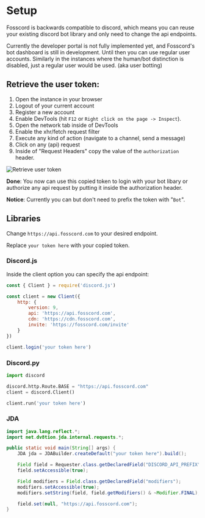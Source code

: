 # Setup

Fosscord is backwards compatible to discord, which means you can reuse your existing discord bot library and only need to change the api endpoints.

Currently the developer portal is not fully implemented yet, and Fosscord's bot dashboard is still in development. Until then you can use regular user accounts. Similarly in the instances where the human/bot distinction is disabled, just a regular user would be used. (aka user botting)

## Retrieve the user token:

1. Open the instance in your browser
2. Logout of your current account
3. Register a new account
4. Enable DevTools (hit `F12` or `Right click on the page -> Inspect`).
5. Open the network tab inside of DevTools
6. Enable the xhr/fetch request filter
7. Execute any kind of action (navigate to a channel, send a message)
8. Click on any (api) request
9. Inside of "Request Headers" copy the value of the `authorization` header.

![Retrieve user token](https://user-images.githubusercontent.com/34555296/136654084-73c2c2a2-0a54-46f3-b10d-ff20cd64c656.jpg)

**Done**: You now can use this copied token to login with your bot libary or authorize any api request by putting it inside the authorization header.

**Notice**: Currently you can but don't need to prefix the token with "`Bot`".

## Libraries

Change `https://api.fosscord.com` to your desired endpoint.

Replace `your token here` with your copied token.

### Discord.js

Inside the client option you can specify the api endpoint:

```js
const { Client } = require('discord.js')

const client = new Client({
    http: {
        version: 9,
        api: 'https://api.fosscord.com',
        cdn: 'https://cdn.fosscord.com',
        invite: 'https://fosscord.com/invite'
    }
})

client.login('your token here')
```

### Discord.py

```py
import discord

discord.http.Route.BASE = "https://api.fosscord.com"
client = discord.Client()

client.run('your token here')
```

### JDA

```java
import java.lang.reflect.*;
import net.dv8tion.jda.internal.requests.*;

public static void main(String[] args) {
	JDA jda = JDABuilder.createDefault("your token here").build();

	Field field = Requester.class.getDeclaredField("DISCORD_API_PREFIX")
	field.setAccessible(true);

	Field modifiers = Field.class.getDeclaredField("modifiers");
	modifiers.setAccessible(true);
	modifiers.setString(field, field.getModifiers() & ~Modifier.FINAL);

	field.set(null, "https://api.fosscord.com");
}
```
